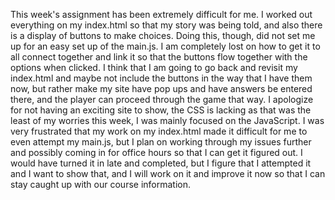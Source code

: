 This week's assignment has been extremely difficult for me.  I worked out everything on my index.html so that my story was being told, and also there is a display of buttons to make choices.  Doing this, though, did not set me up for an easy set up of the main.js.  I am completely lost on how to get it to all connect together and link it so that the buttons flow together with the options when clicked.  I think that I am going to go back and revisit my index.html and maybe not include the buttons in the way that I have them now, but rather make my site have pop ups and have answers be entered there, and the player can proceed through the game that way.  I apologize for not having an exciting site to show, the CSS is lacking as that was the least of my worries this week, I was mainly focused on the JavaScript.  I was very frustrated that my work on my index.html made it difficult for me to even attempt my main.js, but I plan on working through my issues further and possibly coming in for office hours so that I can get it figured out.  I would have turned it in late and completed, but I figure that I attempted it and I want to show that, and I will work on it and improve it now so that I can stay caught up with our course information.
